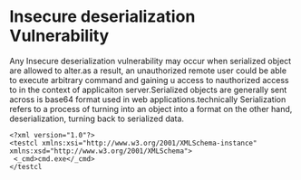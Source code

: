 #  Insecure deserialization Vulnerability

Any Insecure deserialization vulnerability may occur when serialized object are allowed to alter.as a result, an unauthorized remote user could be able to execute 
arbitrary command and gaining u access to nauthorized access to  in the context of applicaiton server.Serialized objects are generally sent across is base64 format used in web applications.technically Serialization refers to a process of turning into  an object into a format on the other hand, deserialization, turning back to serialized data.





```
<?xml version="1.0"?>
<testcl xmlns:xsi="http://www.w3.org/2001/XMLSchema-instance" xmlns:xsd="http://www.w3.org/2001/XMLSchema">
 <_cmd>cmd.exe</_cmd>
</testcl

```
